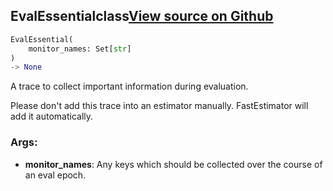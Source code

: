 ## EvalEssential<span class="tag">class</span><a class="sourcelink" href=https://github.com/fastestimator/fastestimator/blob/r1.1/fastestimator/trace/trace.py/#L185-L210>View source on Github</a>
```python
EvalEssential(
	monitor_names: Set[str]
)
-> None
```
A trace to collect important information during evaluation.

Please don't add this trace into an estimator manually. FastEstimator will add it automatically.


<h3>Args:</h3>


* **monitor_names**: Any keys which should be collected over the course of an eval epoch.


